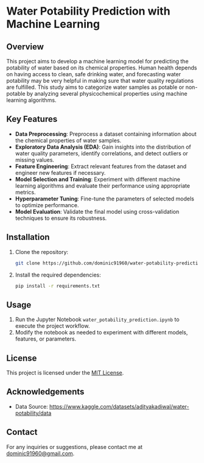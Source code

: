 # Water Potability Prediction with Machine Learning

## Overview
This project aims to develop a machine learning model for predicting the potability of water based on its chemical properties. Human health depends on having access to clean, safe drinking water, and forecasting water potability may be very helpful in making sure that water quality regulations are fulfilled. This study aims to categorize water samples as potable or non-potable by analyzing several physicochemical properties using machine learning algorithms.

## Key Features
- **Data Preprocessing**: Preprocess a dataset containing information about the chemical properties of water samples.
- **Exploratory Data Analysis (EDA)**: Gain insights into the distribution of water quality parameters, identify correlations, and detect outliers or missing values.
- **Feature Engineering**: Extract relevant features from the dataset and engineer new features if necessary.
- **Model Selection and Training**: Experiment with different machine learning algorithms and evaluate their performance using appropriate metrics.
- **Hyperparameter Tuning**: Fine-tune the parameters of selected models to optimize performance.
- **Model Evaluation**: Validate the final model using cross-validation techniques to ensure its robustness.

## Installation
1. Clone the repository:
   ```bash
   git clone https://github.com/dominic91960/water-potability-prediction.git
   ```
2. Install the required dependencies:
   ```bash
   pip install -r requirements.txt
   ```

## Usage
1. Run the Jupyter Notebook `water_potability_prediction.ipynb` to execute the project workflow.
2. Modify the notebook as needed to experiment with different models, features, or parameters.

## License
This project is licensed under the [MIT License](LICENSE).

## Acknowledgements
- Data Source: https://www.kaggle.com/datasets/adityakadiwal/water-potability/data

## Contact
For any inquiries or suggestions, please contact me at dominic91960@gmail.com.
